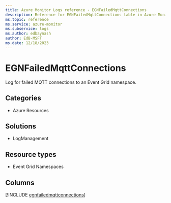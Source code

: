 ```yaml
---
title: Azure Monitor Logs reference - EGNFailedMqttConnections
description: Reference for EGNFailedMqttConnections table in Azure Monitor Logs.
ms.topic: reference
ms.service: azure-monitor
ms.subservice: logs
ms.author: edbaynash
author: EdB-MSFT
ms.date: 12/18/2023
---
```


# EGNFailedMqttConnections

Log for failed MQTT connections to an Event Grid namespace.

## Categories

- Azure Resources
## Solutions

- LogManagement
## Resource types

- Event Grid Namespaces

            


## Columns
  
[!INCLUDE [egnfailedmqttconnections](../includes/egnfailedmqttconnections-include.md)]
